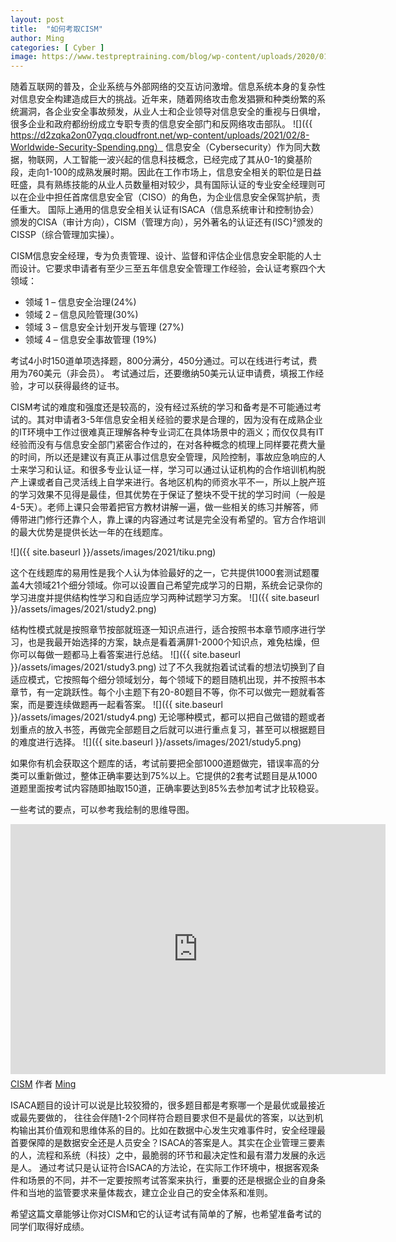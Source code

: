 ```yaml
---
layout: post
title:  "如何考取CISM"
author: Ming
categories: [ Cyber ]
image: https://www.testpreptraining.com/blog/wp-content/uploads/2020/01/How-to-passquerying-data-with-transact-SQL-70-761-5.png
---
```

随着互联网的普及，企业系统与外部网络的交互访问激增。信息系统本身的复杂性对信息安全构建造成巨大的挑战。近年来，随着网络攻击愈发猖獗和种类纷繁的系统漏洞，各企业安全事故频发，从业人士和企业领导对信息安全的重视与日俱增，很多企业和政府都纷纷成立专职专责的信息安全部门和反网络攻击部队。
![]({{ https://d2zqka2on07yqq.cloudfront.net/wp-content/uploads/2021/02/8-Worldwide-Security-Spending.png）
信息安全（Cybersecurity）作为同大数据，物联网，人工智能一波兴起的信息科技概念，已经完成了其从0-1的奠基阶段，走向1-100的成熟发展时期。因此在工作市场上，信息安全相关的职位是日益旺盛，具有熟练技能的从业人员数量相对较少，具有国际认证的专业安全经理则可以在企业中担任首席信息安全官（CISO）的角色，为企业信息安全保驾护航，责任重大。
国际上通用的信息安全相关认证有ISACA（信息系统审计和控制协会）颁发的CISA（审计方向），CISM（管理方向），另外著名的认证还有(ISC)²颁发的CISSP（综合管理加实操）。

CISM信息安全经理，专为负责管理、设计、监督和评估企业信息安全职能的人士而设计。它要求申请者有至少三至五年信息安全管理工作经验，会认证考察四个大领域：
* 领域 1 – 信息安全治理(24%)
* 领域 2 – 信息风险管理(30%)
* 领域 3 – 信息安全计划开发与管理 (27%)
* 领域 4 – 信息安全事故管理 (19%)

考试4小时150道单项选择题，800分满分，450分通过。可以在线进行考试，费用为760美元（非会员）。
考试通过后，还要缴纳50美元认证申请费，填报工作经验，才可以获得最终的证书。

CISM考试的难度和强度还是较高的，没有经过系统的学习和备考是不可能通过考试的。其对申请者3-5年信息安全相关经验的要求是合理的，因为没有在成熟企业的IT环境中工作过很难真正理解各种专业词汇在具体场景中的涵义；而仅仅具有IT经验而没有与信息安全部门紧密合作过的，在对各种概念的梳理上同样要花费大量的时间，所以还是建议有真正从事过信息安全管理，风险控制，事故应急响应的人士来学习和认证。和很多专业认证一样，学习可以通过认证机构的合作培训机构脱产上课或者自己灵活线上自学来进行。各地区机构的师资水平不一，所以上脱产班的学习效果不见得是最佳，但其优势在于保证了整块不受干扰的学习时间（一般是4-5天）。老师上课只会带着把官方教材讲解一遍，做一些相关的练习并解答，师傅带进门修行还靠个人，靠上课的内容通过考试是完全没有希望的。官方合作培训的最大优势是提供长达一年的在线题库。

![]({{ site.baseurl }}/assets/images/2021/tiku.png)

这个在线题库的易用性是我个人认为体验最好的之一，它共提供1000套测试题覆盖4大领域21个细分领域。你可以设置自己希望完成学习的日期，系统会记录你的学习进度并提供结构性学习和自适应学习两种试题学习方案。
![]({{ site.baseurl }}/assets/images/2021/study2.png)

结构性模式就是按照章节按部就班逐一知识点进行，适合按照书本章节顺序进行学习，也是我最开始选择的方案，缺点是看着满屏1-2000个知识点，难免枯燥，但你可以每做一题都马上看答案进行总结。
![]({{ site.baseurl }}/assets/images/2021/study3.png)
过了不久我就抱着试试看的想法切换到了自适应模式，它按照每个细分领域划分，每个领域下的题目随机出现，并不按照书本章节，有一定跳跃性。每个小主题下有20-80题目不等，你不可以做完一题就看答案，而是要连续做题再一起看答案。
![]({{ site.baseurl }}/assets/images/2021/study4.png)
无论哪种模式，都可以把自己做错的题或者划重点的放入书签，再做完全部题目之后就可以进行重点复习，甚至可以根据题目的难度进行选择。
![]({{ site.baseurl }}/assets/images/2021/study5.png)

如果你有机会获取这个题库的话，考试前要把全部1000道题做完，错误率高的分类可以重新做过，整体正确率要达到75%以上。它提供的2套考试题目是从1000道题里面按考试内容随即抽取150道，正确率要达到85%去参加考试才比较稳妥。

一些考试的要点，可以参考我绘制的思维导图。

<iframe width="600" height="400" frameborder="0" src="https://www.mindmeister.com/maps/public_map_shell/1819967279/cism?width=600&height=400&z=auto&t=Lf6QYr7JCX&live_update=1" scrolling="no" style="overflow: hidden; margin-bottom: 5px;">您目前的浏览器无法显示框架元素。请访问MindMeister上的<a href="https://www.mindmeister.com/1819967279/cism?t=Lf6QYr7JCX" target="_blank">CISM</a>页面。</iframe><div class="mb-5"><a href="https://www.mindmeister.com/1819967279/cism?t=Lf6QYr7JCX" target="_blank">CISM</a> 作者 <a href="https://www.mindmeister.com/users/channel/214244" target="_blank">Ming</a></div>


ISACA题目的设计可以说是比较狡猾的，很多题目都是考察哪一个是最优或最接近或最先要做的， 往往会伴随1-2个同样符合题目要求但不是最优的答案，以达到机构输出其价值观和思维体系的目的。比如在数据中心发生灾难事件时，安全经理最首要保障的是数据安全还是人员安全？ISACA的答案是人。其实在企业管理三要素的人，流程和系统（科技）之中，最脆弱的环节和最决定性和最有潜力发展的永远是人。
通过考试只是认证符合ISACA的方法论，在实际工作环境中，根据客观条件和场景的不同，并不一定要按照考试答案来执行，重要的还是根据企业的自身条件和当地的监管要求来量体裁衣，建立企业自己的安全体系和准则。

希望这篇文章能够让你对CISM和它的认证考试有简单的了解，也希望准备考试的同学们取得好成绩。
<div data-iframe-width="150" data-iframe-height="270" data-share-badge-id="1f24a0b0-cf10-47d6-a027-ce33aa44d3d3" data-share-badge-host="https://www.credly.com"></div><script type="text/javascript" async src="//cdn.credly.com/assets/utilities/embed.js"></script>
